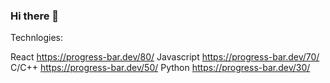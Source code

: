### Hi there 👋

<!--
**JoaStacker/JoaStacker** is a ✨ _special_ ✨ repository because its `README.md` (this file) appears on your GitHub profile.

Here are some ideas to get you started:

- 🔭 I’m currently working on ...
- 🌱 I’m currently learning ...
- 👯 I’m looking to collaborate on ...
- 🤔 I’m looking for help with ...
- 💬 Ask me about ...
- 📫 How to reach me: ...
- 😄 Pronouns: ...
- ⚡ Fun fact: ...
-->

Technlogies:

React       https://progress-bar.dev/80/
Javascript  https://progress-bar.dev/70/
C/C++       https://progress-bar.dev/50/
Python      https://progress-bar.dev/30/

